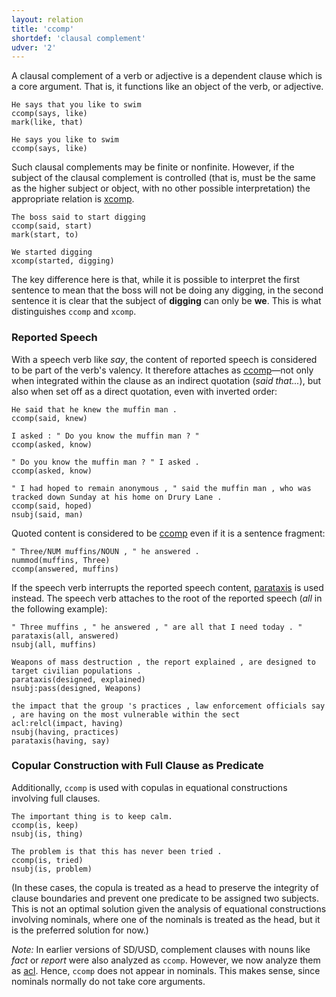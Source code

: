 ```yaml
---
layout: relation
title: 'ccomp'
shortdef: 'clausal complement'
udver: '2'
---
```


A clausal complement of a verb or adjective is a dependent clause 
which is a core argument. That is, it functions like an object of the verb, or
adjective.

~~~ sdparse
He says that you like to swim
ccomp(says, like)
mark(like, that)
~~~

~~~ sdparse
He says you like to swim
ccomp(says, like)
~~~

Such clausal complements may be finite or nonfinite. However, if the
subject of the clausal complement is controlled (that is, must be the same
as the higher subject or object, with no other possible interpretation)
the appropriate relation is [xcomp]().

~~~ sdparse
The boss said to start digging
ccomp(said, start)
mark(start, to)
~~~

~~~ sdparse
We started digging
xcomp(started, digging)
~~~

The key difference here is that, while it is possible to interpret the first
sentence to mean that the boss will not be doing any digging, in the second
sentence it is clear that the subject of __digging__ can only be __we__. This is
what distinguishes `ccomp` and `xcomp`.

### Reported Speech

With a speech verb like _say_, the content of reported speech is considered to be part of the verb's valency. It therefore attaches as [ccomp]()—not only when integrated within the clause as an indirect quotation (_said that..._), but also when set off as a direct quotation, even with inverted order:

~~~ sdparse
He said that he knew the muffin man .
ccomp(said, knew)
~~~

~~~ sdparse
I asked : " Do you know the muffin man ? "
ccomp(asked, know)
~~~

~~~ sdparse
" Do you know the muffin man ? " I asked .
ccomp(asked, know)
~~~

~~~ sdparse
" I had hoped to remain anonymous , " said the muffin man , who was tracked down Sunday at his home on Drury Lane .
ccomp(said, hoped)
nsubj(said, man)
~~~~

Quoted content is considered to be [ccomp]() even if it is a sentence fragment:

~~~ sdparse
" Three/NUM muffins/NOUN , " he answered .
nummod(muffins, Three)
ccomp(answered, muffins)
~~~

If the speech verb interrupts the reported speech content, [parataxis]() is used instead. The speech verb attaches to the root of the reported speech (_all_ in the following example):

~~~ sdparse
" Three muffins , " he answered , " are all that I need today . "
parataxis(all, answered)
nsubj(all, muffins)
~~~

~~~ sdparse
Weapons of mass destruction , the report explained , are designed to target civilian populations .
parataxis(designed, explained)
nsubj:pass(designed, Weapons)
~~~

~~~ sdparse
the impact that the group 's practices , law enforcement officials say , are having on the most vulnerable within the sect
acl:relcl(impact, having)
nsubj(having, practices)
parataxis(having, say)
~~~

### Copular Construction with Full Clause as Predicate

Additionally, `ccomp` is used with copulas in equational constructions involving full clauses.

~~~ sdparse
The important thing is to keep calm.
ccomp(is, keep)
nsubj(is, thing)
~~~

~~~ sdparse
The problem is that this has never been tried .
ccomp(is, tried)
nsubj(is, problem)
~~~

(In these cases, the copula is treated as a head to preserve the integrity of clause boundaries and prevent one predicate to
be assigned two subjects. This is not an optimal solution given the analysis of equational constructions involving nominals, where one of the nominals is treated as the head, but it is the preferred solution for now.)

_Note:_ In earlier versions of SD/USD, complement
clauses with nouns like *fact* or *report* were also analyzed as `ccomp`. 
However, we now analyze them as [acl](). Hence, `ccomp` does not appear in nominals.
This makes sense, since nominals normally do not take core arguments.
<!-- Interlanguage links updated St lis 3 20:58:44 CET 2021 -->
